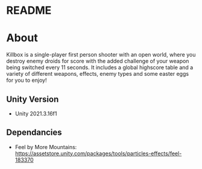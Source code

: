# README

# About

Killbox is a single-player first person shooter with an open world, where you destroy enemy droids for score with the added challenge of your weapon being switched every 11 seconds. It includes a global highscore table and a variety of different weapons, effects, enemy types and some easter eggs for you to enjoy!

## Unity Version 

- Unity 2021.3.16f1

## Dependancies
- Feel by More Mountains: https://assetstore.unity.com/packages/tools/particles-effects/feel-183370
